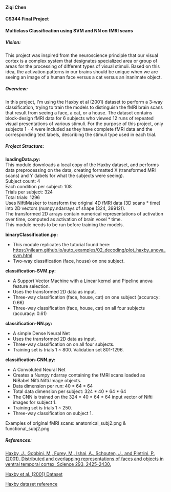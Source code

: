 #### Ziqi Chen 
#### CS344 Final Project

#### Multiclass Classification using SVM and NN on fMRI scans

##### Vision:
This project was inspired from the neuroscience principle that our visual cortex is a complex system that designates specialized area or group of areas for the processing of different types of visual stimuli. Based on this idea, the activation patterns in our brains should be unique when we are seeing an image of a human face versus a cat versus an inanimate object. 

##### Overview:
In this project, I'm using the Haxby et al (2001) dataset to perform a 3-way classification, trying to train the models to distinguish the fMRI brain scans that result from seeing a face, a cat, or a house. The dataset contains block-design fMRI data for 6 subjects who viewed 12 runs of repeated visual presentations of various stimuli. For the purpose of this project, only subjects 1 - 4 were included as they have complete fMRI data and the corresponding text labels, describing the stimuli type used in each trial.

##### Project Structure:
**loadingData.py:**  
  This module downloads a local copy of the Haxby dataset, and performs data preprocessing on the data, creating formatted X (transformed MRI scans) and Y (labels for what the subjects were seeing).  
  Subject count: 4  
  Each condition per subject: 108  
  Trials per subject: 324  
  Total trials: 1296  
  Uses NiftiMasker to transform the original 4D fMRI data (3D scans * time) into 2D vectors (numpy.ndarrays of shape (324, 39912)).      
  The transformed 2D arrays contain numerical representations of activation over time, computed as activation of brain voxel * time.  
  This module needs to be run before training the models.
  
**binaryClassification.py:**  
 - This module replicates the tutorial found here: https://nilearn.github.io/auto_examples/02_decoding/plot_haxby_anova_svm.html  
 - Two-way classification (face, house) on one subject.
  
**classification-SVM.py:**  
- A Support Vector Machine with a Linear kernel and Pipeline anova feature selection. 
- Uses the transformed 2D data as input.  
- Three-way classification (face, house, cat) on one subject (accuracy: 0.66)  
- Three-way classification (face, house, cat) on all four subjects (accuracy: 0.61)
  
**classification-NN.py:**  
- A simple Dense Neural Net  
- Uses the transformed 2D data as input.  
- Three-way classification on on all four subjects.   
- Training set is trials 1 ~ 800. Validation set 801-1296.  
  
 **classification-CNN.py:**  
 - A Convoluted Neural Net  
 - Creates a Numpy ndarray containing the fMRI scans loaded as NiBabel.Nifti.Nifti.Image objects.  
 - Data dimension per run: 40 * 64 * 64  
 - Total data dimension per subject: 324 * 40 * 64 * 64   
 - The CNN is trained on the 324 * 40 * 64 * 64 input vector of Nifti images for subject 1.  
 - Training set is trials 1 ~ 250. 
 - Three-way classification on subject 1. 
  
Examples of original fMRI scans: anatomical_subj2.png & functional_subj2.png
 
##### References:
 [Haxby, J., Gobbini, M., Furey, M., Ishai, A., Schouten, J., and Pietrini, P. (2001). Distributed and overlapping representations of faces and objects in ventral temporal cortex. Science 293, 2425-2430.](https://www.ncbi.nlm.nih.gov/pubmed/11577229)
 
 [Haxby et al. (2001) Dataset](https://zenodo.org/record/1203329#.XNpTO0MpBqs)
 
 [Haxby dataset reference](http://www.pymvpa.org/datadb/haxby2001.html#references)
 

